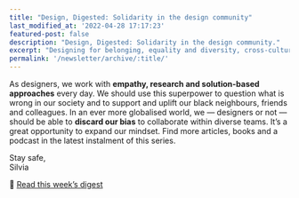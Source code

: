 ```yaml
---
title: "Design, Digested: Solidarity in the design community"
last_modified_at: '2022-04-28 17:17:23'
featured-post: false
description: "Design, Digested: Solidarity in the design community."
excerpt: "Designing for belonging, equality and diversity, cross-cultural design and more."
permalink: '/newsletter/archive/:title/'
---
```

As designers, we work with **empathy, research and solution-based approaches** every day. We should use this superpower to question what is wrong in our society and to support and uplift our black neighbours, friends and colleagues. In an ever more globalised world, we — designers or not — should be able to **discard our bias** to collaborate within diverse teams. It’s a great opportunity to expand our mindset. Find more articles, books and a podcast in the latest instalment of this series.
 
<p class="detached">Stay safe,<br>
Silvia</p>

<p class="detached">🔗 <a href="https://silviamaggidesign.com/design-digested/design-community-solidarity/">Read this week’s digest</a></p>